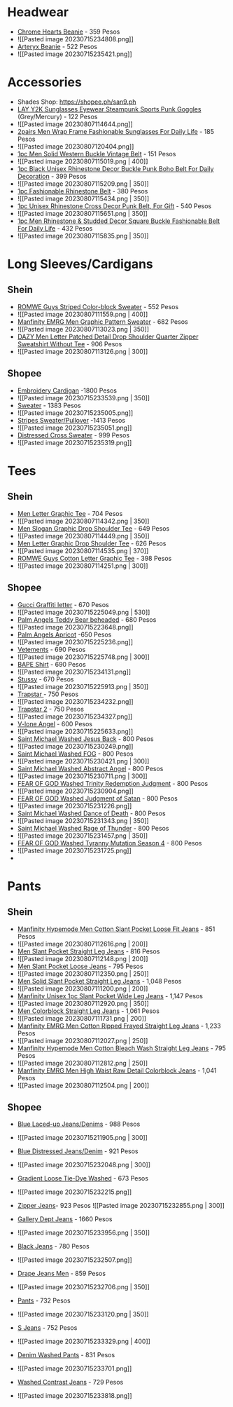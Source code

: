 # Headwear
- [Chrome Hearts Beanie](https://shopee.ph/2020-New-Crochin-Knitted-Hat-i.51686992.8799181088?xptdk=b0835b2b-f412-40c2-8f75-08191cd22038) - 359 Pesos 
- ![[Pasted image 20230715234808.png]]
- [Arteryx Beanie](https://shopee.ph/Pullover-Hats-Men-Women-Knitting-Hats-Autumn-and-Winter-Ins-Fashion-Brand-New-Net-Red-Wool-Hats-Fashion-Cold-Hats-i.52102049.22515413400?xptdk=039d8f01-f906-45e2-94d9-fd3ea5956616) - 522 Pesos              
- ![[Pasted image 20230715235421.png]]
# Accessories
- Shades Shop: https://shopee.ph/san9.ph
- [LAY Y2K Sunglasses Eyewear Steampunk Sports Punk Goggles](https://shp.ee/pzy3vk2) (Grey/Mercury) - 122 Pesos
- ![[Pasted image 20230807114644.png]]
- [2pairs Men Wrap Frame Fashionable Sunglasses For Daily Life](https://ph.shein.com/2pairs-Men-Wrap-Frame-Fashionable-Sunglasses-For-Daily-Life-p-14717406-cat-2137.html?src_identifier=on%3DIMAGE_COMPONENT%60cn%3Dshopbycate%60hz%3DhotZone_12%60ps%3D5_12%60jc%3DitemPicking_100159196&src_module=Men&src_tab_page_id=page_home1691380084094&main_attr=1000060_447&mallCode=1) - 185 Pesos
- ![[Pasted image 20230807120404.png]]
- [1pc Men Solid Western Buckle Vintage Belt](https://ph.shein.com/1pc-Men-Solid-Western-Buckle-Vintage-Belt-p-14716932-cat-2138.html?src_identifier=on%3DIMAGE_COMPONENT%60cn%3Dshopbycate%60hz%3DhotZone_12%60ps%3D5_12%60jc%3DitemPicking_100159196&src_module=Men&src_tab_page_id=page_home1691380084094&mallCode=1) - 151 Pesos
- ![[Pasted image 20230807115019.png | 400]]
- [1pc Black Unisex Rhinestone Decor Buckle Punk Boho Belt For Daily Decoration](https://ph.shein.com/1pc-Black-Unisex-Rhinestone-Decor-Buckle-Punk-Boho-Belt-For-Daily-Decoration-p-16630237-cat-2138.html?&main_attr=27_739&mallCode=1) - 399 Pesos
- ![[Pasted image 20230807115209.png | 350]]
- [1pc Fashionable Rhinestone Belt](https://ph.shein.com/1pc-Fashionable-Rhinestone-Belt-p-18264259-cat-2138.html?&main_attr=27_112&mallCode=1) - 380 Pesos
- ![[Pasted image 20230807115434.png | 350]]
- [1pc Unisex Rhinestone Cross Decor Punk Belt, For Gift](https://ph.shein.com/1pc-Unisex-Rhinestone-Cross-Decor-Punk-Belt-For-Gift-p-16215259-cat-2138.html?&main_attr=27_112&mallCode=1) - 540 Pesos
- ![[Pasted image 20230807115651.png | 350]]
- [1pc Men Rhinestone & Studded Decor Square Buckle Fashionable Belt For Daily Life](https://ph.shein.com/1pc-Men-Rhinestone-Studded-Decor-Square-Buckle-Fashionable-Belt-For-Daily-Life-p-15601767-cat-2138.html?&main_attr=27_112&mallCode=1) - 432 Pesos
- ![[Pasted image 20230807115835.png | 350]]
# Long Sleeves/Cardigans

## Shein
- [ROMWE Guys Striped Color-block Sweater](https://ph.shein.com/ROMWE-Guys-Striped-Color-block-Sweater-p-12509293-cat-1977.html?mallCode=1) - 552 Pesos
- ![[Pasted image 20230807111559.png | 400]]
- [Manfinity EMRG Men Graphic Pattern Sweater](https://ph.shein.com/Manfinity-EMRG-Men-Graphic-Pattern-Sweater-p-12000414-cat-1977.html?mallCode=1) - 682 Pesos 
- ![[Pasted image 20230807113023.png | 350]]
- [DAZY Men Letter Patched Detail Drop Shoulder Quarter Zipper Sweatshirt Without Tee](https://ph.shein.com/DAZY-Men-Letter-Patched-Detail-Drop-Shoulder-Quarter-Zipper-Sweatshirt-Without-Tee-p-11367995-cat-1974.html?mallCode=1) - 906 Pesos
- ![[Pasted image 20230807113126.png | 300]]
## Shopee
- [Embroidery Cardigan](https://shopee.ph/Dark-Icon-Embroidery-Cardigan-Sweater-2022-Autumn-Knitwear-Oversized-Men's-Sweater-i.250998377.18327689493?xptdk=f523a992-1b44-430c-8807-d41a02bc030c) -1800 Pesos                              
- ![[Pasted image 20230715233539.png | 350]]
- [Sweater](https://shopee.ph/Dark-Icon-Jacqard-Sweater-Men-Pullover-Knitwear-Men's-Sweaters-Autumn-Man-Clothing-i.250998377.18558326635?xptdk=26695a8e-730f-4648-b810-39a26bbb55f1) - 1383 Pesos           
- ![[Pasted image 20230715235005.png]]
- [Stripes Sweater/Pullover](https://shopee.ph/Dark-Icon-Ripped-Stripe-Knitwear-Men-Women-Sweater-Autumn-Pullover-Destroy-Men's-Sweaters-2-Colors-i.250998377.21138776911?xptdk=2c3c3396-4f5b-4425-b622-65a3eed90c1f) -1413 Pesos 
- ![[Pasted image 20230715235051.png]]
- [Distressed Cross Sweater](https://shopee.ph/-Miss-Dong-American-High-Street-Ripped-Tassel-Sweater-Men-Women-Wear-Autumn-Winter-Loose-Lazy-Thickened-Round-Neck-Knitwear-i.456490664.14695585965?xptdk=24ccdfe9-3372-4199-89f0-086127845fe3) - 999 Pesos
-  ![[Pasted image 20230715235319.png]]
# Tees
## Shein
- [Men Letter Graphic Tee](https://ph.shein.com/Men-Letter-Graphic-Tee-p-16181667-cat-1980.html?mallCode=1) - 704 Pesos
- ![[Pasted image 20230807114342.png | 350]]
- [Men Slogan Graphic Drop Shoulder Tee](https://ph.shein.com/Men-Slogan-Graphic-Drop-Shoulder-Tee-p-16963202-cat-1980.html?mallCode=1) - 649 Pesos
- ![[Pasted image 20230807114449.png | 350]]
- [Men Letter Graphic Drop Shoulder Tee](https://ph.shein.com/Men-Letter-Graphic-Drop-Shoulder-Tee-p-13938621-cat-1980.html?mallCode=1) - 626 Pesos
- ![[Pasted image 20230807114535.png | 370]]
- [ROMWE Guys Cotton Letter Graphic Tee](https://ph.shein.com/ROMWE-Guys-Cotton-Letter-Graphic-Tee-p-13507931-cat-1980.html?&main_attr=27_739&mallCode=1) - 398 Pesos
- ![[Pasted image 20230807114251.png | 300]]
## Shopee
-  [Gucci Graffiti letter](https://shopee.ph/%E2%9D%A4-%E2%9D%80-Ready-Stock-%E2%9D%A4-High-quality-new-hand-painted-graffiti-letter-T-shirt-casual-versatile-men's-and-women's-short-sleeve-T-shirt.-i.366023485.20460115585?xptdk=7f85fcd5-bc13-47bb-91f8-fa047d225a86) - 670 Pesos 
- ![[Pasted image 20230715225049.png | 530]]
- [Palm Angels Teddy Bear beheaded](https://shopee.ph/-Ready-Stock-PA-New-T-shirt-Fashion-Broken-Bear-Pure-Cotton-Loose-Casual-Short-Sleeve-T-shirt-i.366023485.11076069925?xptdk=b6ebf3a7-ffae-48a6-9e23-a7bc9ded0ebc) - 680 Pesos
- ![[Pasted image 20230715223648.png]]
- [Palm Angels Apricot](https://shopee.ph/High-Street-Plus-Size-PA-new-cursive-red-LOGO-foam-printing-cotton-casual-short-sleeved-round-neck-T-shirt-i.366023485.19716056911?xptdk=197bc833-59b4-46fd-a9c4-b6ff62c8505e) -650 Pesos
- ![[Pasted image 20230715225236.png]]
- [Vetements](https://shopee.ph/%E2%9D%A4-Ready-Stock-%E2%9D%A4%F0%9F%86%95-Plus-size-T-shirt-High-Street-men's-and-women's-new-vtm-new-print-casual-short-sleeved-round-neck-T-shirt-i.366023485.23528188754?xptdk=fe66ea2d-f3f1-4c17-ad9f-003c0b8448f3) - 690 Pesos                                                            
-  ![[Pasted image 20230715225748.png | 300]]
- [BAPE Shirt](https://shopee.ph/New-Style-BAPEe-Men-Women-Printed-Casual-Short-Sleeved-t-Shirt-0628-i.180476279.21817630585?xptdk=ff0ac981-4b4e-4924-9712-6d623780d294) - 690 Pesos 
- ![[Pasted image 20230715234131.png]]
- [Stussy](https://shopee.ph/Plus-size-letter-printed-T-shirt-new-casual-short-sleeved-T-shirt-for-couples-i.366023485.23041929222?xptdk=d0a39240-ab28-4650-9a74-e1c88089c310) - 670 Pesos                                                          
- ![[Pasted image 20230715225913.png | 350]]  
- [Trapstar ](https://shopee.ph/New-Trapstar-Men-Women-Casual-Cotton-Short-Sleeved-T-Shirt-0524-i.180476279.18680920881?xptdk=cc017f81-6624-46ae-bb80-a9d3b5686938) - 750 Pesos                 
- ![[Pasted image 20230715234232.png]]
- [Trapstar 2](https://shopee.ph/2023-New-Trapstar-Men-Women-Casual-Short-Sleeved-T-Shirt-0524-i.180476279.18980905380?xptdk=a02aa1d2-b5bd-4199-b332-692490cc961e) - 750 Pesos                      
-  ![[Pasted image 20230715234327.png]]
- [V-lone Angel](https://shopee.ph/%E1%83%A6%E1%83%A6Spot%E1%83%A6%E1%83%A6Plus-size-VLONE-new-angel-print-casual-short-sleeved-round-neck-T-shirt-for-men-and-women-i.366023485.17471728455?xptdk=bcc25812-306c-494c-b1b6-d11dc0b62ec6) - 600 Pesos 
- ![[Pasted image 20230715225633.png]]
- [Saint Michael Washed Jesus Back](https://shopee.ph/***Spot***Plus-Size-Saint-Michael-Genesis-Limited-Vintage-Washed-Distressed-Casual-Short-Sleeve-T-Shirt-i.366023485.20205895710?xptdk=8b59da4a-0db2-490d-86aa-ab5840cf0802) - 800 Pesos 
- ![[Pasted image 20230715230249.png]]
- [Saint Michael Washed FOG](https://shopee.ph/JERRY-Same-SAINT-MICHAEL-Co-branded-FOG-Dark-Virgin-Limited-High-Street-Retro-Heavy-Weight-Distressed-Wash-Vintage-Short-Sleeve-Round-Neck-T-Shirt-i.366023485.19568912827?xptdk=a7a91a55-3dd5-4bd7-a772-de1d3b915c4d) - 800 Pesos                                        
- ![[Pasted image 20230715230421.png | 300]]
- [Saint Michael Washed Abstract Angel](https://shopee.ph/%E1%83%A6%E1%83%A6Ready-Stock-%E1%83%A6%E1%83%A6-%F0%9F%86%95-High-Street-Plus-Size-Shirt-vintage-New-SAINT-MICHAEL-CHO-Abstract-Angel-Print-Wash-Old-Casual-Short-Sleeve-T-Shirt-i.366023485.23530965884?xptdk=ea12d1fa-479c-4fdb-b013-23a1b614f52e) - 800 Pesos                            
- ![[Pasted image 20230715230711.png | 300]]
- [FEAR OF GOD Washed Trinity Redemption Judgment](https://shopee.ph/***Spot***Plus-Size-FEAR-OF-GOD-Trinity-Redemption-Judgment-Limited-vintage-wash-old-casual-short-sleeved-T-shirt-i.366023485.12093106668?xptdk=fec7c21f-4411-433a-96b6-3377e40f2f8a) - 800 Pesos 
- ![[Pasted image 20230715230904.png]]
- [FEAR OF GOD Washed Judgment of Satan](https://shopee.ph/Plus-Size-Post-Malone-the-same-FEAR-OF-GOD-Judgment-of-Satan-limited-vintage-washed-distressed-short-sleeved-T-shirt-i.366023485.20705885697?xptdk=7361637c-1ff8-4abf-9749-97c10e05cf96) - 800 Pesos 
- ![[Pasted image 20230715231226.png]]
- [Saint Michael Washed Dance of Death](https://shopee.ph/High-Street-Oversized-T-Shirt-SAINT-MICHAEL-CHO-Dance-of-Death-Retro-Made-Old-Wash-Vintage-Short-Sleeve-T-Shirt-i.366023485.17993930145?xptdk=ff41647c-8dd6-4f52-86d2-df799bebb0b4) - 800 Pesos             
- ![[Pasted image 20230715231343.png | 350]]
- [Saint Michael Washed Rage of Thunder](https://shopee.ph/High-Street-Oversized-T-Shirt-SAINT-MICHAEL-CHO-Rage-of-Thunder-Retro-Made-Old-Wash-Vintage-Short-Sleeve-T-Shirt-i.366023485.16493899400?xptdk=fd73150d-d5b9-42f6-b51b-bc9a832833e5) - 800 Pesos              
-  ![[Pasted image 20230715231457.png | 350]]
- [FEAR OF GOD Washed Tyranny Mutation Season 4](https://shopee.ph/%E2%9D%A4%E2%9D%A4Spot%E2%9D%A4%E2%9D%A4-High-Street-Fear-of-god-x-Tyranny-Mutation-Season-4-GR8-Bull-Tau-vintage-washed-and-aged-casual-short-sleeved-round-neck-T-shirt-i.366023485.18906148075?xptdk=5fe9febb-ddd0-4088-a341-24c8b974a07d) - 800 Pesos 
- ![[Pasted image 20230715231725.png]]
- 
# Pants

## Shein

- [Manfinity Hypemode Men Cotton Slant Pocket Loose Fit Jeans](https://ph.shein.com/Manfinity-Hypemode-Men-Cotton-Slant-Pocket-Loose-Fit-Jeans-p-12604778-cat-1989.html?&main_attr=27_112&mallCode=1) - 851 Pesos
- ![[Pasted image 20230807112616.png | 200]]
- [Men Slant Pocket Straight Leg Jeans](https://ph.shein.com/Men-Slant-Pocket-Straight-Leg-Jeans-p-11733773-cat-1989.html?mallCode=1) - 816 Pesos
- ![[Pasted image 20230807112148.png | 200]]
- [Men Slant Pocket Loose Jeans](https://ph.shein.com/Men-Slant-Pocket-Loose-Jeans-p-10252359-cat-1989.html?mallCode=1) - 795 Pesos
- ![[Pasted image 20230807112350.png | 250]]
- [Men Solid Slant Pocket Straight Leg Jeans](https://ph.shein.com/Men-Solid-Slant-Pocket-Straight-Leg-Jeans-p-16766509-cat-1989.html?&main_attr=27_112&mallCode=1) - 1,048 Pesos          
- ![[Pasted image 20230807111200.png | 200]]
- [Manfinity Unisex 1pc Slant Pocket Wide Leg Jeans](https://ph.shein.com/Manfinity-Unisex-1pc-Slant-Pocket-Wide-Leg-Jeans-p-15850061-cat-1989.html?mallCode=1) - 1,147 Pesos
- ![[Pasted image 20230807112920.png | 350]]
- [Men Colorblock Straight Leg Jeans](https://ph.shein.com/Men-Colorblock-Straight-Leg-Jeans-p-19593373-cat-1989.html?mallCode=1) - 1,061 Pesos
- ![[Pasted image 20230807111731.png | 200]]
- [Manfinity EMRG Men Cotton Ripped Frayed Straight Leg Jeans](https://ph.shein.com/Manfinity-EMRG-Men-Cotton-Ripped-Frayed-Straight-Leg-Jeans-p-14156216-cat-1989.html?&main_attr=27_112&mallCode=1) - 1,233 Pesos
- ![[Pasted image 20230807112027.png | 250]]
- [Manfinity Hypemode Men Cotton Bleach Wash Straight Leg Jeans](https://ph.shein.com/Manfinity-Hypemode-Men-Cotton-Bleach-Wash-Straight-Leg-Jeans-p-11355078-cat-1989.html?mallCode=1) - 795 Pesos
- ![[Pasted image 20230807112812.png | 250]]
- [Manfinity EMRG Men High Waist Raw Detail Colorblock Jeans](https://ph.shein.com/Manfinity-EMRG-Men-High-Waist-Raw-Detail-Colorblock-Jeans-p-5009942-cat-1989.html?mallCode=1) - 1,041 Pesos
- ![[Pasted image 20230807112504.png | 200]]
## Shopee
- [Blue Laced-up Jeans/Denims](https://shopee.ph/-S-3XL-High-Street-Design-Sense-Laced-Up-Wide-Leg-Mopping-Pants-Men's-Spring-New-Style-Loose-Straight-Drape-Blue-Jeans-i.323527445.21727165153?xptdk=beaa91cc-bc2b-4c52-8eb1-fcdf729d42bb) - 988 Pesos                                       
- ![[Pasted image 20230715211905.png | 300]]
- [Blue Distressed Jeans/Denim](https://shopee.ph/National-Trendy-Washed-Distressed-Denim-Trousers-Men-Hip-Hop-Patch-Loose-Casual-i.184627345.17091345944?sp_atk=a7c8043c-4575-4836-9440-a860c4d2a87a&xptdk=a7c8043c-4575-4836-9440-a860c4d2a87a) - 921 Pesos                                       
-  ![[Pasted image 20230715232048.png | 300]]
- [Gradient Loose Tie-Dye Washed](https://shopee.ph/Denim-Trousers-Men's-Trendy-High-Street-Gradient-Loose-Tie-Dye-Washed-i.184627345.21078088466?sp_atk=7df0119d-0358-481c-878f-dc6be41e670f&xptdk=7df0119d-0358-481c-878f-dc6be41e670f) - 673 Pesos                                                       
-  ![[Pasted image 20230715232215.png]] 
-  [Zipper Jeans](https://shopee.ph/(S~3XL)Dark-Icon-Back-Loop-Zipper-Regular-Style-Men's-Jeans-Black-Yellow-Denim-Pants-for-Man-i.250998377.14697073638?xptdk=a8c01003-2b9d-47a0-b774-55e3fc9c72ef)- 923 Pesos                                                          
![[Pasted image 20230715232855.png | 300]]
- [Gallery Dept Jeans](https://shopee.ph/2023-New-GALLERY-DEPT-GD-Men-Women-Casual-Denim-pants-1223-i.180476279.21870051360?xptdk=2cb56eaf-5aa5-42d8-83cc-379064c62ed1) - 1660 Pesos                                            
-  ![[Pasted image 20230715233956.png | 350]]
- [Black Jeans](https://shopee.ph/Men-Loose-Straight-Jeans-Casual-Washable-i.184627345.23314017656?xptdk=16bb504d-834e-4d86-91dc-5fc078bfc944) - 780 Pesos                                                                                                      
- ![[Pasted image 20230715232507.png]]
- [Drape Jeans Men](https://shopee.ph/Gray-Trousers-Straight-Loose-Drape-Jeans-Men-i.184627345.22725845863?xptdk=a4e0d580-3af2-4179-bb8b-a0b04b58b404) - 859 Pesos                                               
- ![[Pasted image 20230715232706.png | 350]]

- [Pants](https://shopee.ph/Army-Green-Overalls-Men-Spring-Vintage-Straight-Mopping-Pants-Street-Wear-Trendy-Loose-Wide-Leg-Casual-i.184627345.23029310654?xptdk=b7620189-9080-4dcc-b824-aea1223287e6) - 732 Pesos                                                                 
- ![[Pasted image 20230715233120.png | 350]]
- [S Jeans](https://shopee.ph/Pants-High-Street-Washed-Distressed-Black-Gray-Jeans-Men-Loose-Straight-Drape-Wide-Leg-i.184627345.21077994633?xptdk=0c4bf7b4-5d46-4024-a230-9e20f26a4faf) - 752 Pesos                                         
- ![[Pasted image 20230715233329.png | 400]]
- [Denim Washed Pants](https://shopee.ph/(S~3XL)Dark-Icon-Black-Wide-Leg-Opening-Men's-Jeans-Washed-Material-Denim-Pants-Man-i.250998377.20377576520?xptdk=4ab3c5b3-6647-48c6-9d0a-475aad5490dd) - 831 Pesos 
- ![[Pasted image 20230715233701.png]]
- [Washed Contrast Jeans](https://shopee.ph/-S-3XL-Tie-Dye-Contrast-Color-Washed-Jeans-i-Brand-American-Loose-Hip-Hop-High-Street-Wide-Leg-Stra-i.237008067.17293777589?xptdk=a2a05ba5-d1a2-4b54-81d5-cc08469191c4) - 729 Pesos                         
- ![[Pasted image 20230715233818.png]]





